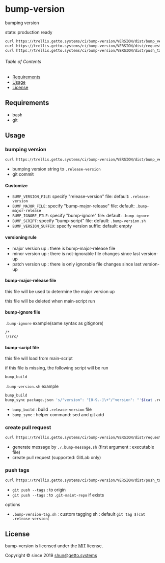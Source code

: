# bump-version

bumping version

state: production ready

```bash
curl https://trellis.getto.systems/ci/bump-version/VERSION/dist/bump_version.sh | bash
curl https://trellis.getto.systems/ci/bump-version/VERSION/dist/request.sh | bash -s -- ./.bump-message.sh
curl https://trellis.getto.systems/ci/bump-version/VERSION/dist/push_tags.sh | bash
```

###### Table of Contents

-   [Requirements](#Requirements)
-   [Usage](#Usage)
-   [License](#License)

## Requirements

-   bash
-   git

## Usage

### bumping version

```bash
curl https://trellis.getto.systems/ci/bump-version/VERSION/dist/bump_version.sh | bash
```

-   bumping version string to `.release-version`
-   git commit

#### Customize

-   `BUMP_VERSION_FILE`: specify "release-version" file: default: `.release-version`
-   `BUMP_MAJOR_FILE`: specify "bump-major-release" file: default: `.bump-major-release`
-   `BUMP_IGNORE_FILE`: specify "bump-ignore" file: default: `.bump-ignore`
-   `BUMP_SCRIPT`: specify "bump-script" file: default: `.bump-version.sh`
-   `BUMP_VERSION_SUFFIX`: specify version suffix: default: empty

#### versioning rule

-   major version up : there is bump-major-release file
-   minor version up : there is not-ignorable file changes since last version-up
-   patch version up : there is only ignorable file changes since last version-up

#### bump-major-release file

this file will be used to determine the major version up

this file will be deleted when main-script run

#### bump-ignore file

`.bump-ignore` example(same syntax as gitignore)

```gitignore
/*
!/src/
```

#### bump-script file

this file will load from main-script

if this file is missing, the following script will be run

```bash
bump_build
```

`.bump-version.sh` example

```bash
bump_build
bump_sync package.json 's/"version": "[0-9.-]\+"/"version": "'$(cat .release-version)'"/'
```

-   `bump_build` : build `.release-version` file
-   `bump_sync` : helper command: sed and git add

### create pull request

```bash
curl https://trellis.getto.systems/ci/bump-version/VERSION/dist/request.sh | bash -s -- ./.bump-message.sh
```

-   generate message by `./.bump-message.sh` (first argument : executable file)
-   create pull request (supported: GitLab only)

### push tags

```bash
curl https://trellis.getto.systems/ci/bump-version/VERSION/dist/push_tags.sh | bash
```

-   `git push --tags` : to origin
-   `git push --tags` : to `.git-maint-repo` if exists

options

-   `.bump-version-tag.sh` : custom tagging sh : default `git tag $(cat .release-version)`

## License

bump-version is licensed under the [MIT](LICENSE) license.

Copyright &copy; since 2019 shun@getto.systems

